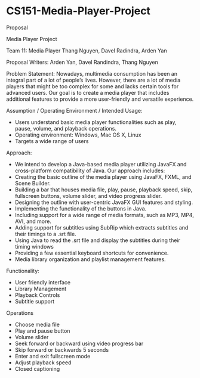 # CS151-Media-Player-Project
Proposal

Media Player Project

Team 11: Media Player
Thang Nguyen, Davel Radindra, Arden Yan

Proposal Writers:
Arden Yan,
Davel Randindra,
Thang Nguyen

Problem Statement:
Nowadays, multimedia consumption has been an integral part of a lot of people’s lives. However, there are a lot of media players that might be too complex for some and lacks certain tools for advanced users. Our goal is to create a media player that includes additional features to provide a more user-friendly and versatile experience.

Assumption / Operating Environment / Intended Usage:
* Users understand basic media player functionalities such as play, pause, volume, and playback operations.
* Operating environment: Windows, Mac OS X, Linux
* Targets a wide range of users

Approach: 
* We intend to develop a Java-based media player utilizing JavaFX and cross-platform compatibility of Java. Our approach includes: 
* Creating the basic outline of the media player using JavaFX, FXML, and Scene Builder.
* Building a bar that houses media file, play, pause, playback speed, skip, fullscreen buttons, volume slider, and video progress slider.
* Designing the outline with user-centric JavaFX GUI features and styling.
* Implementing the functionality of the buttons in Java.
* Including support for a wide range of media formats, such as MP3, MP4, AVI, and more. 
* Adding support for subtitles using SubRip which extracts subtitles and their timings to a .srt file.
* Using Java to read the .srt file and display the subtitles during their timing windows
* Providing a few essential keyboard shortcuts for convenience.
* Media library organization and playlist management features.

Functionality:
* User friendly interface
* Library Management
* Playback Controls
* Subtitle support



Operations
* Choose media file
* Play and pause button
* Volume slider
* Seek forward or backward using video progress bar
* Skip forward or backwards 5 seconds
* Enter and exit fullscreen mode
* Adjust playback speed
* Closed captioning


